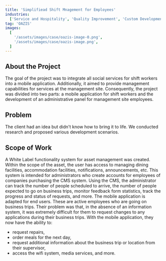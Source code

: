 ```yaml
---
title: 'Simplifiead Shift Mnagement for Employees'
industries:
  ['Service and Hospitality', 'Quality Improvement', 'Custom Development']
tag: 'OAZIS'
images:
  [
    '/assets/images/case/oazis-image-0.png',
    '/assets/images/case/oazis-image.png',
  ]
---
```


## About the Project

The goal of the project was to integrate all social services for shift workers into a mobile application. Additionally, it aimed to provide management capabilities for services at the management site. Consequently, the project was divided into two parts: a mobile application for shift workers and the development of an administrative panel for management site employees.

## Problem

The client had an idea but didn't know how to bring it to life. We conducted research and proposed various development scenarios.

## Scope of Work

A White Label functionality system for asset management was created. Within the scope of the asset, the user has access to managing dining facilities, accommodation facilities, notifications, announcements, etc. This system is intended for administrators who create accounts for employees of companies purchasing the CMS system. Using the CMS, the administrator can track the number of people scheduled to arrive, the number of people expected to go on business trips, monitor feedback form statistics, track the progress and status of requests, and more.
The mobile application is adapted for end users. These are active employees who are going on business trips. Their problem was that, in the absence of an information system, it was extremely difficult for them to request changes to any applications during their business trips. With the mobile application, they now have the ability to:

- request repairs,
- order meals for the next day,
- request additional information about the business trip or location from their supervisor,
- access the wifi system, media services, and more.
